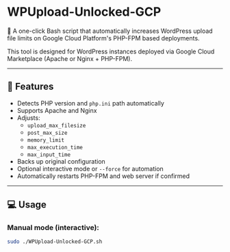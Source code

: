 # WPUpload-Unlocked-GCP

🚀 A one-click Bash script that automatically increases WordPress upload file limits on Google Cloud Platform's PHP-FPM based deployments.

This tool is designed for WordPress instances deployed via Google Cloud Marketplace (Apache or Nginx + PHP-FPM).

---

## 🔧 Features

- Detects PHP version and `php.ini` path automatically  
- Supports Apache and Nginx  
- Adjusts:
  - `upload_max_filesize`
  - `post_max_size`
  - `memory_limit`
  - `max_execution_time`
  - `max_input_time`
- Backs up original configuration
- Optional interactive mode or `--force` for automation
- Automatically restarts PHP-FPM and web server if confirmed

---

## 💻 Usage

### Manual mode (interactive):
```bash
sudo ./WPUpload-Unlocked-GCP.sh
